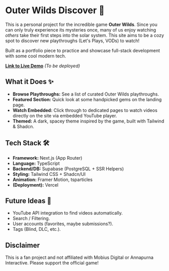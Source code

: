 # Outer Wilds Discover 🚀

This is a personal project for the incredible game **Outer Wilds**. Since you can only truly experience its mysteries once, many of us enjoy watching _others_ take their first steps into the solar system. This site aims to be a cozy spot to discover new playthroughs (Let's Plays, VODs) to watch!

Built as a portfolio piece to practice and showcase full-stack development with some cool modern tech.

**[Link to Live Demo]()** _(To be deployed)_

## What it Does ✨

- **Browse Playthroughs:** See a list of curated Outer Wilds playthroughs.
- **Featured Section:** Quick look at some handpicked gems on the landing page.
- **Watch Embedded:** Click through to dedicated pages to watch videos directly on the site via embedded YouTube player.
- **Themed:** A dark, spacey theme inspired by the game, built with Tailwind & Shadcn.

## Tech Stack 🛠️

- **Framework:** Next.js (App Router)
- **Language:** TypeScript
- **Backend/DB:** Supabase (PostgreSQL + SSR Helpers)
- **Styling:** Tailwind CSS + Shadcn/UI
- **Animation:** Framer Motion, tsparticles
- **(Deployment):** Vercel

## Future Ideas 🌌

- YouTube API integration to find videos automatically.
- Search / Filtering.
- User accounts (favorites, maybe submissions?).
- Tags (Blind, DLC, etc.).

## Disclaimer

This is a fan project and not affiliated with Mobius Digital or Annapurna Interactive. Please support the official game!
